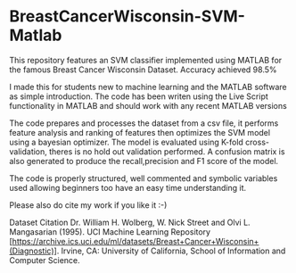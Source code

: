 # BreastCancerWisconsin-SVM-Matlab
This repository features an SVM classifier implemented using MATLAB for the famous Breast Cancer Wisconsin Dataset. Accuracy achieved 98.5%

I made this for students new to machine learning and the MATLAB software as simple introduction. The code has been writen using the Live Script functionality in MATLAB and should work with any recent MATLAB versions

The code prepares and processes the dataset from a csv file, it performs feature analysis and ranking of features then optimizes the SVM model using a bayesian optimizer. The model is evaluated using K-fold cross-validation, theres is no hold out validation performed. A confusion matrix is also generated to produce the recall,precision and F1 score of the model.

The code is properly structured, well commented and symbolic variables used allowing beginners too have an easy time understanding it.

Please also do cite my work if you like it :-)

Dataset Citation
Dr. William H. Wolberg, W. Nick Street and Olvi L. Mangasarian (1995). UCI Machine Learning Repository [https://archive.ics.uci.edu/ml/datasets/Breast+Cancer+Wisconsin+(Diagnostic)]. Irvine, CA: University of California, School of Information and Computer Science. 
